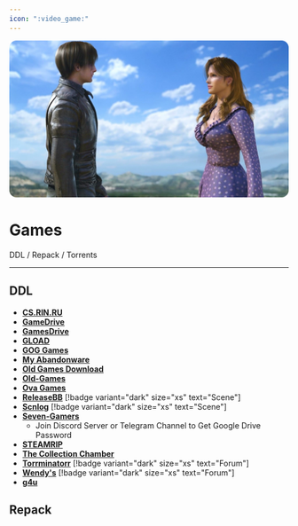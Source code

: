 ```yaml
---
icon: ":video_game:"
---
```


![](/static/assets/banner/games.png)
# Games

DDL / Repack / Torrents
___

## DDL
- [**CS.RIN.RU**](https://cs.rin.ru/forum)
- [**GameDrive**](https://gamedrive.org/)
- [**GamesDrive**](https://gamesdrive.net/)
- [**GLOAD**](https://gload.to/)
- [**GOG Games**](https://gog-games.to/)
- [**My Abandonware**](https://www.myabandonware.com/)
- [**Old Games Download**](https://oldgamesdownload.com/)
- [**Old-Games**](https://www.old-games.ru/catalog/)
- [**Ova Games**](https://www.ovagames.com/)
- [**ReleaseBB**](https://rlsbb.ru/category/games/) [!badge variant="dark" size="xs" text="Scene"]
- [**Scnlog**](https://scnlog.me/games/) [!badge variant="dark" size="xs" text="Scene"]
- [**Seven-Gamers**](https://www.seven-gamers.com/)
    - Join Discord Server or Telegram Channel to Get Google Drive Password
- [**STEAMRIP**](https://steamrip.com/)
- [**The Collection Chamber**](https://collectionchamber.blogspot.com/)
- [**Torrminatorr**](https://forum.torrminatorr.com/) [!badge variant="dark" size="xs" text="Forum"]
- [**Wendy's**](https://wendysforum.net/) [!badge variant="dark" size="xs" text="Forum"]
- [**g4u**](https://g4u.to/)

## Repack